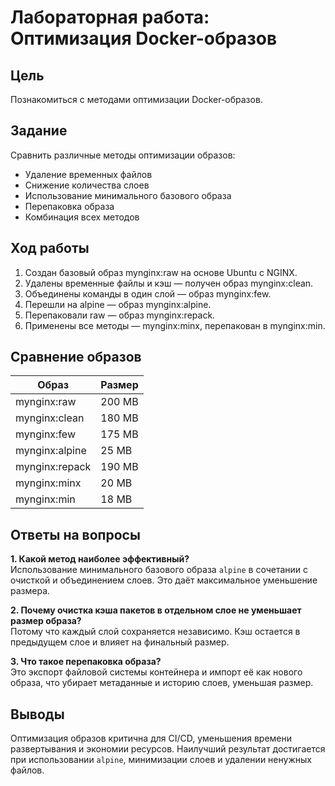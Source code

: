 # Лабораторная работа: Оптимизация Docker-образов

## Цель
Познакомиться с методами оптимизации Docker-образов.

## Задание
Сравнить различные методы оптимизации образов:
- Удаление временных файлов
- Снижение количества слоев
- Использование минимального базового образа
- Перепаковка образа
- Комбинация всех методов

## Ход работы

1. Создан базовый образ mynginx:raw на основе Ubuntu с NGINX.
2. Удалены временные файлы и кэш — получен образ mynginx:clean.
3. Объединены команды в один слой — образ mynginx:few.
4. Перешли на alpine — образ mynginx:alpine.
5. Перепаковали raw — образ mynginx:repack.
6. Применены все методы — mynginx:minx, перепакован в mynginx:min.

## Сравнение образов

| Образ              | Размер     |
|--------------------|------------|
| mynginx:raw        | 200 MB     |
| mynginx:clean      | 180 MB     |
| mynginx:few        | 175 MB     |
| mynginx:alpine     | 25 MB      |
| mynginx:repack     | 190 MB     |
| mynginx:minx       | 20 MB      |
| mynginx:min        | 18 MB      |

## Ответы на вопросы

**1. Какой метод наиболее эффективный?**  
Использование минимального базового образа `alpine` в сочетании с очисткой и объединением слоев. Это даёт максимальное уменьшение размера.

**2. Почему очистка кэша пакетов в отдельном слое не уменьшает размер образа?**  
Потому что каждый слой сохраняется независимо. Кэш остается в предыдущем слое и влияет на финальный размер.

**3. Что такое перепаковка образа?**  
Это экспорт файловой системы контейнера и импорт её как нового образа, что убирает метаданные и историю слоев, уменьшая размер.

## Выводы
Оптимизация образов критична для CI/CD, уменьшения времени развертывания и экономии ресурсов. Наилучший результат достигается при использовании `alpine`, минимизации слоев и удалении ненужных файлов.
